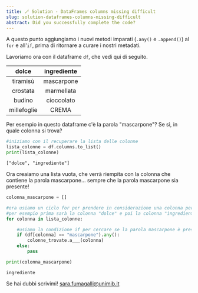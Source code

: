 ```yaml
---
title: 🪄 Solution - DataFrames columns missing difficult
slug: solution-dataframes-columns-missing-difficult
abstract: Did you successfully complete the code?
---
```


A questo punto aggiungiamo i nuovi metodi imparati (`.any()` e `.append()`) al `for` e all'`if`, prima di ritornare a curare i nostri metadati.

Lavoriamo ora con il dataframe `df`, che vedi qui di seguito.

<div class="table-wrapper" markdown="block">

| dolce | ingrediente |
|:------:|:------:|
| tiramisù  | mascarpone |
| crostata | marmellata |
| budino | cioccolato |
| millefoglie | CREMA |

Per esempio in questo dataframe c'è la parola "mascarpone"? Se sì, in quale colonna si trova?

```python
#iniziamo con il recuperare la lista delle colonne
lista_colonne = df.columns.to_list()
print(lista_colonne)
```
```out
["dolce", "ingrediente"]
```

Ora creaiamo una lista vuota, che verrà riempita con la colonna che contiene la parola mascarpone... sempre che la parola mascarpone sia presente!

```python
colonna_mascarpone = []

#ora usiamo un ciclo for per prendere in considerazione una colonna per volta 
#per esempio prima sarà la colonna "dolce" e poi la colonna "ingrediente"
for colonna in lista_colonne:

    #usiamo la condizione if per cercare se la parola mascarpone è presente nella colonna presa in considerazione ALMENO UNA volta    
    if (df[colonna] == "mascarpone").any():
        colonne_trovate.a___(colonna)
    else:
        pass

print(colonna_mascarpone)
```
```out
ingrediente
```

Se hai dubbi scrivimi! [sara.fumagalli@unimib.it](mailto:sara.fumagalli@unimib.it)